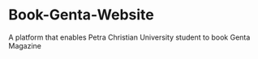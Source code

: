 # Book-Genta-Website
A platform that enables Petra Christian University student to book Genta Magazine 
